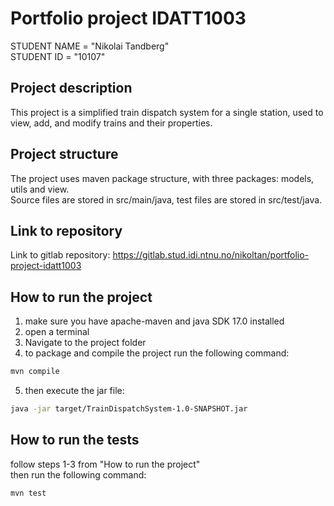 # Portfolio project IDATT1003

STUDENT NAME = "Nikolai Tandberg"  
STUDENT ID = "10107"

## Project description
This project is a simplified train dispatch system for a single station, used to view, add, and modify trains and their properties.

## Project structure
The project uses maven package structure, with three packages: models, utils and view. </br>
Source files are stored in src/main/java, test files are stored in src/test/java.

## Link to repository
Link to gitlab repository: https://gitlab.stud.idi.ntnu.no/nikoltan/portfolio-project-idatt1003

## How to run the project
1. make sure you have apache-maven and java SDK 17.0 installed
2. open a terminal
3. Navigate to the project folder
4. to package and compile the project run the following command:
```bash
mvn compile
```
5. then execute the jar file:
```bash
java -jar target/TrainDispatchSystem-1.0-SNAPSHOT.jar
```
## How to run the tests
follow steps 1-3 from "How to run the project" </br>
then run the following command:
```bash
mvn test
```
